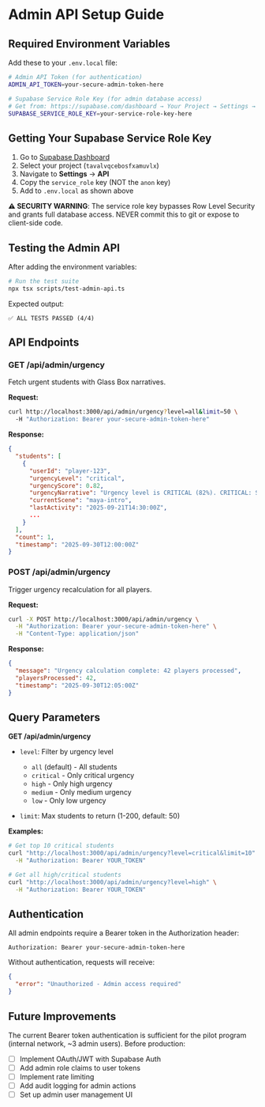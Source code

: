 # Admin API Setup Guide

## Required Environment Variables

Add these to your `.env.local` file:

```bash
# Admin API Token (for authentication)
ADMIN_API_TOKEN=your-secure-admin-token-here

# Supabase Service Role Key (for admin database access)
# Get from: https://supabase.com/dashboard → Your Project → Settings → API → service_role
SUPABASE_SERVICE_ROLE_KEY=your-service-role-key-here
```

## Getting Your Supabase Service Role Key

1. Go to [Supabase Dashboard](https://supabase.com/dashboard)
2. Select your project (`tavalvqcebosfxamuvlx`)
3. Navigate to **Settings** → **API**
4. Copy the `service_role` key (NOT the `anon` key)
5. Add to `.env.local` as shown above

**⚠️ SECURITY WARNING**: The service role key bypasses Row Level Security and grants full database access. NEVER commit this to git or expose to client-side code.

## Testing the Admin API

After adding the environment variables:

```bash
# Run the test suite
npx tsx scripts/test-admin-api.ts
```

Expected output:
```
✅ ALL TESTS PASSED (4/4)
```

## API Endpoints

### GET /api/admin/urgency

Fetch urgent students with Glass Box narratives.

**Request:**
```bash
curl http://localhost:3000/api/admin/urgency?level=all&limit=50 \
  -H "Authorization: Bearer your-secure-admin-token-here"
```

**Response:**
```json
{
  "students": [
    {
      "userId": "player-123",
      "urgencyLevel": "critical",
      "urgencyScore": 0.82,
      "urgencyNarrative": "Urgency level is CRITICAL (82%). CRITICAL: Student has been inactive for 9 days. Strong confusion signals: 15 choices made but only 3 scenes explored (stuck pattern). RECOMMENDED ACTION: Immediate outreach required. Primary factors: severe disengagement, navigation confusion.",
      "currentScene": "maya-intro",
      "lastActivity": "2025-09-21T14:30:00Z",
      ...
    }
  ],
  "count": 1,
  "timestamp": "2025-09-30T12:00:00Z"
}
```

### POST /api/admin/urgency

Trigger urgency recalculation for all players.

**Request:**
```bash
curl -X POST http://localhost:3000/api/admin/urgency \
  -H "Authorization: Bearer your-secure-admin-token-here" \
  -H "Content-Type: application/json"
```

**Response:**
```json
{
  "message": "Urgency calculation complete: 42 players processed",
  "playersProcessed": 42,
  "timestamp": "2025-09-30T12:05:00Z"
}
```

## Query Parameters

**GET /api/admin/urgency**

- `level`: Filter by urgency level
  - `all` (default) - All students
  - `critical` - Only critical urgency
  - `high` - Only high urgency
  - `medium` - Only medium urgency
  - `low` - Only low urgency

- `limit`: Max students to return (1-200, default: 50)

**Examples:**
```bash
# Get top 10 critical students
curl "http://localhost:3000/api/admin/urgency?level=critical&limit=10" \
  -H "Authorization: Bearer YOUR_TOKEN"

# Get all high/critical students
curl "http://localhost:3000/api/admin/urgency?level=high" \
  -H "Authorization: Bearer YOUR_TOKEN"
```

## Authentication

All admin endpoints require a Bearer token in the Authorization header:

```
Authorization: Bearer your-secure-admin-token-here
```

Without authentication, requests will receive:
```json
{
  "error": "Unauthorized - Admin access required"
}
```

## Future Improvements

The current Bearer token authentication is sufficient for the pilot program (internal network, ~3 admin users). Before production:

- [ ] Implement OAuth/JWT with Supabase Auth
- [ ] Add admin role claims to user tokens
- [ ] Implement rate limiting
- [ ] Add audit logging for admin actions
- [ ] Set up admin user management UI
